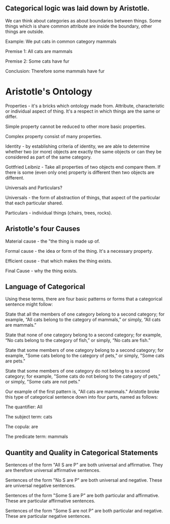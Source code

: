 ## Categorical logic was laid down by Aristotle.

 

We can think about categories as about boundaries between things. Some things which is share common attribute are inside the boundary, other things are outside. 

 

Example: We put cats in common category mammals

Premise 1: All cats are mammals 

Premise 2: Some cats have fur 

Conclusion: Therefore some mammals have fur

 

# Aristotle's Ontology

 

Properties - it's a bricks which ontology made from.  Attribute, characteristic or individual aspect of thing. It's a respect in which things are the same or differ.

Simple property cannot be reduced to other more basic properties.

Complex property consist of many properties.

Identity - by establishing criteria of identity, we are able to determine whether two (or more) objects are exactly the same objects or can they be considered as part of the same category.

 

Gottfried Leibniz - Take all properties of two objects end compare them. If there is some (even only one) property is different then two objects are different.

 

Universals and Particulars?

Universals - the form of abstraction of things, that aspect of the particular that each particular shared.

Particulars - individual things (chairs, trees, rocks).

 

## Aristotle's four Causes

Material cause - the "the thing is made up of.

Formal cause - the idea or form of the thing. It's a necessary property.

Efficient cause - that which makes the thing exists.

Final Cause - why the thing exists.

 

## Language of Categorical 

Using these terms, there are four basic patterns or forms that a categorical sentence might follow:

 

State that all the members of one category belong to a second category; for example, “All cats belong to the category of mammals,” or simply, “All cats are mammals.”

 

State that none of one category belong to a second category; for example, “No cats belong to the category of fish,” or simply, “No cats are fish.”

 

State that some members of one category belong to a second category; for example, "Some cats belong to the category of pets," or simply, "Some cats are pets."

 

State that some members of one category do not belong to a second category; for example, "Some cats do not belong to the category of pets," or simply, "Some cats are not pets."

 

Our example of the first pattern is, "All cats are mammals." Aristotle broke this type of categorical sentence down into four parts, named as follows:

The quantifier: All 

The subject term: cats 

The copula: are 

The predicate term: mammals

 

## Quantity and Quality in Categorical Statements

 

Sentences of the form "All S are P" are both universal and affirmative. They are therefore universal affirmative sentences. 

Sentences of the form "No S are P" are both universal and negative. These are universal negative sentences. 

Sentences of the form "Some S are P" are both particular and affirmative. These are particular affirmative sentences. 

Sentences of the form "Some S are not P" are both particular and negative. These are particular negative sentences.

 
